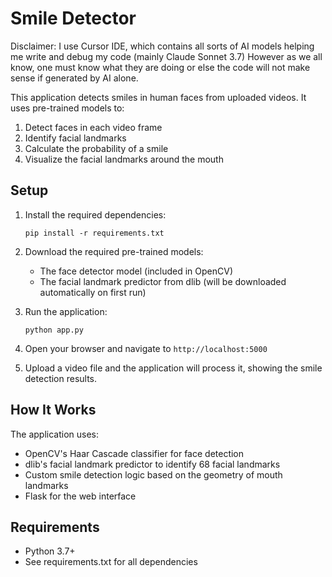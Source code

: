 # Smile Detector

Disclaimer: I use Cursor IDE, which contains all sorts of AI models helping me write and debug my code (mainly Claude Sonnet 3.7)
However as we all know, one must know what they are doing or else the code will not make sense if generated by AI alone.

This application detects smiles in human faces from uploaded videos. It uses pre-trained models to:

1. Detect faces in each video frame
2. Identify facial landmarks
3. Calculate the probability of a smile
4. Visualize the facial landmarks around the mouth

## Setup

1. Install the required dependencies:

   ```
   pip install -r requirements.txt
   ```

2. Download the required pre-trained models:

   - The face detector model (included in OpenCV)
   - The facial landmark predictor from dlib (will be downloaded automatically on first run)

3. Run the application:

   ```
   python app.py
   ```

4. Open your browser and navigate to `http://localhost:5000`

5. Upload a video file and the application will process it, showing the smile detection results.

## How It Works

The application uses:

- OpenCV's Haar Cascade classifier for face detection
- dlib's facial landmark predictor to identify 68 facial landmarks
- Custom smile detection logic based on the geometry of mouth landmarks
- Flask for the web interface

## Requirements

- Python 3.7+
- See requirements.txt for all dependencies
